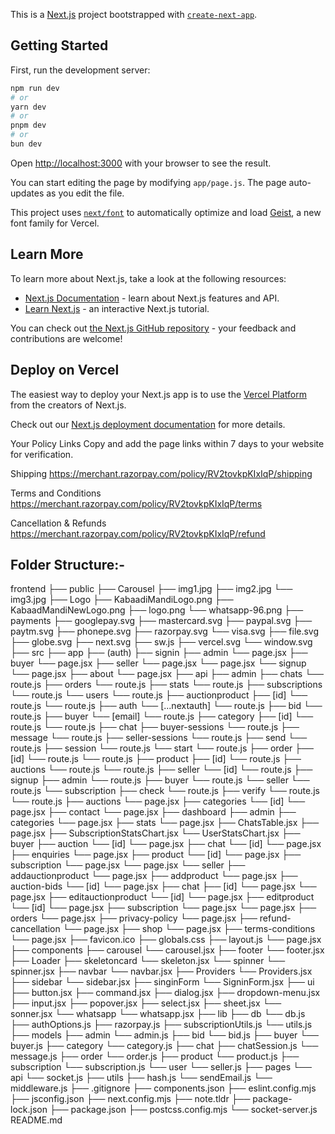 This is a [Next.js](https://nextjs.org) project bootstrapped with [`create-next-app`](https://github.com/vercel/next.js/tree/canary/packages/create-next-app).

## Getting Started

First, run the development server:

```bash
npm run dev
# or
yarn dev
# or
pnpm dev
# or
bun dev
```

Open [http://localhost:3000](http://localhost:3000) with your browser to see the result.

You can start editing the page by modifying `app/page.js`. The page auto-updates as you edit the file.

This project uses [`next/font`](https://nextjs.org/docs/app/building-your-application/optimizing/fonts) to automatically optimize and load [Geist](https://vercel.com/font), a new font family for Vercel.

## Learn More

To learn more about Next.js, take a look at the following resources:

- [Next.js Documentation](https://nextjs.org/docs) - learn about Next.js features and API.
- [Learn Next.js](https://nextjs.org/learn) - an interactive Next.js tutorial.

You can check out [the Next.js GitHub repository](https://github.com/vercel/next.js) - your feedback and contributions are welcome!

## Deploy on Vercel

The easiest way to deploy your Next.js app is to use the [Vercel Platform](https://vercel.com/new?utm_medium=default-template&filter=next.js&utm_source=create-next-app&utm_campaign=create-next-app-readme) from the creators of Next.js.

Check out our [Next.js deployment documentation](https://nextjs.org/docs/app/building-your-application/deploying) for more details.


Your Policy Links
Copy and add the page links within 7 days to your website for verification.

Shipping
https://merchant.razorpay.com/policy/RV2tovkpKIxIqP/shipping

Terms and Conditions
https://merchant.razorpay.com/policy/RV2tovkpKIxIqP/terms

Cancellation & Refunds
https://merchant.razorpay.com/policy/RV2tovkpKIxIqP/refund

## Folder Structure:-

 frontend
    ├──  public
        ├──  Carousel
            ├──  img1.jpg
            ├──  img2.jpg
            └──  img3.jpg
        ├──  Logo
            ├──  KabaadiMandiLogo.png
            ├──  KabaadMandiNewLogo.png
            ├──  logo.png
            └──  whatsapp-96.png
        ├──  payments
            ├──  googlepay.svg
            ├──  mastercard.svg
            ├──  paypal.svg
            ├──  paytm.svg
            ├──  phonepe.svg
            ├──  razorpay.svg
            └──  visa.svg
        ├──  file.svg
        ├──  globe.svg
        ├──  next.svg
        ├──  sw.js
        ├──  vercel.svg
        └──  window.svg
    ├──  src
        ├──  app
            ├──  (auth)
                ├──  signin
                    ├──  admin
                        └──  page.jsx
                    ├──  buyer
                        └──  page.jsx
                    ├──  seller
                        └──  page.jsx
                    └──  page.jsx
                └──  signup
                    └──  page.jsx
            ├──  about
                └──  page.jsx
            ├──  api
                ├──  admin
                    ├──  chats
                        └──  route.js
                    ├──  orders
                        └──  route.js
                    ├──  stats
                        └──  route.js
                    ├──  subscriptions
                        └──  route.js
                    └──  users
                        └──  route.js
                ├──  auctionproduct
                    ├──  [id]
                        └──  route.js
                    └──  route.js
                ├──  auth
                    └──  [...nextauth]
                        └──  route.js
                ├──  bid
                    └──  route.js
                ├──  buyer
                    └──  [email]
                        └──  route.js
                ├──  category
                    ├──  [id]
                        └──  route.js
                    └──  route.js
                ├──  chat
                    ├──  buyer-sessions
                        └──  route.js
                    ├──  message
                        └──  route.js
                    ├──  seller-sessions
                        └──  route.js
                    ├──  send
                        └──  route.js
                    ├──  session
                        └──  route.js
                    └──  start
                        └──  route.js
                ├──  order
                    ├──  [id]
                        └──  route.js
                    └──  route.js
                ├──  product
                    ├──  [id]
                        └──  route.js
                    ├──  auctions
                        └──  route.js
                    └──  route.js
                ├──  seller
                    └──  [id]
                        └──  route.js
                ├──  signup
                    ├──  admin
                        └──  route.js
                    ├──  buyer
                        └──  route.js
                    └──  seller
                        └──  route.js
                └──  subscription
                    ├──  check
                        └──  route.js
                    ├──  verify
                        └──  route.js
                    └──  route.js
            ├──  auctions
                └──  page.jsx
            ├──  categories
                └──  [id]
                    └──  page.jsx
            ├──  contact
                └──  page.jsx
            ├──  dashboard
                ├──  admin
                    ├──  categories
                        └──  page.jsx
                    ├──  stats
                        └──  page.jsx
                    ├──  ChatsTable.jsx
                    ├──  page.jsx
                    ├──  SubscriptionStatsChart.jsx
                    └──  UserStatsChart.jsx
                ├──  buyer
                    ├──  auction
                        └──  [id]
                            └──  page.jsx
                    ├──  chat
                        └──  [id]
                            └──  page.jsx
                    ├──  enquiries
                        └──  page.jsx
                    ├──  product
                        └──  [id]
                            └──  page.jsx
                    ├──  subscription
                        └──  page.jsx
                    └──  page.jsx
                └──  seller
                    ├──  addauctionproduct
                        └──  page.jsx
                    ├──  addproduct
                        └──  page.jsx
                    ├──  auction-bids
                        └──  [id]
                            └──  page.jsx
                    ├──  chat
                        ├──  [id]
                            └──  page.jsx
                        └──  page.jsx
                    ├──  editauctionproduct
                        └──  [id]
                            └──  page.jsx
                    ├──  editproduct
                        └──  [id]
                            └──  page.jsx
                    ├──  subscription
                        └──  page.jsx
                    └──  page.jsx
            ├──  orders
                └──  page.jsx
            ├──  privacy-policy
                └──  page.jsx
            ├──  refund-cancellation
                └──  page.jsx
            ├──  shop
                └──  page.jsx
            ├──  terms-conditions
                └──  page.jsx
            ├──  favicon.ico
            ├──  globals.css
            ├──  layout.js
            └──  page.jsx
        ├──  components
            ├──  carousel
                └──  carousel.jsx
            ├──  footer
                └──  footer.jsx
            ├──  Loader
                ├──  skeletoncard
                    └──  skeleton.jsx
                └──  spinner
                    └──  spinner.jsx
            ├──  navbar
                └──  navbar.jsx
            ├──  Providers
                └──  Providers.jsx
            ├──  sidebar
                └──  sidebar.jsx
            ├──  singinForm
                └──  SigninForm.jsx
            ├──  ui
                ├──  button.jsx
                ├──  command.jsx
                ├──  dialog.jsx
                ├──  dropdown-menu.jsx
                ├──  input.jsx
                ├──  popover.jsx
                ├──  select.jsx
                ├──  sheet.jsx
                └──  sonner.jsx
            └──  whatsapp
                └──  whatsapp.jsx
        ├──  lib
            ├──  db
                └──  db.js
            ├──  authOptions.js
            ├──  razorpay.js
            ├──  subscriptionUtils.js
            └──  utils.js
        ├──  models
            ├──  admin
                └──  admin.js
            ├──  bid
                └──  bid.js
            ├──  buyer
                └──  buyer.js
            ├──  category
                └──  category.js
            ├──  chat
                ├──  chatSession.js
                └──  message.js
            ├──  order
                └──  order.js
            ├──  product
                └──  product.js
            ├──  subscription
                └──  subscription.js
            └──  user
                └──  seller.js
        ├──  pages
            └──  api
                └──  socket.js
        ├──  utils
            ├──  hash.js
            └──  sendEmail.js
        └──  middleware.js
    ├──  .gitignore
    ├──  components.json
    ├──  eslint.config.mjs
    ├──  jsconfig.json
    ├──  next.config.mjs
    ├──  note.tldr
    ├──  package-lock.json
    ├──  package.json
    ├──  postcss.config.mjs
    └──  socket-server.js
 README.md
